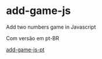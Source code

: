 # add-game-js
Add two numbers game in Javascript

Com versão em pt-BR

[add-game-js-pt](add-game-js-pt)
